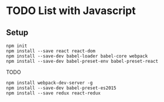 # TODO List with Javascript

## Setup
```
npm init
npm install --save react react-dom
npm install --save-dev babel-loader babel-core webpack
npm install --save-dev babel-preset-env babel-preset-react
```

TODO
```
npm install webpack-dev-server -g
npm install --save-dev babel-preset-es2015
npm install --save redux react-redux
```